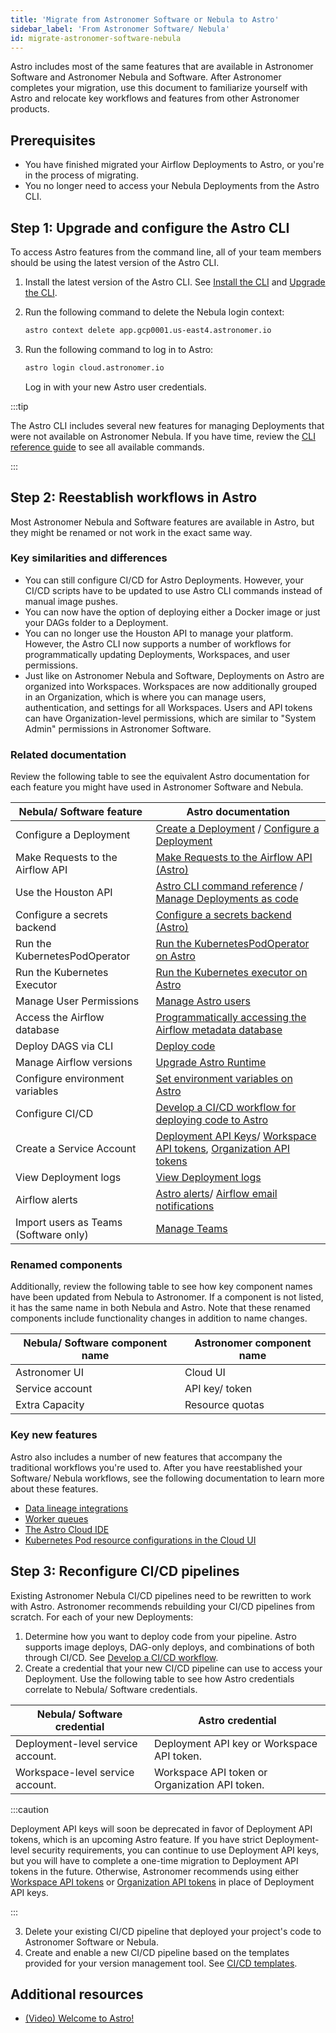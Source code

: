 ```yaml
---
title: 'Migrate from Astronomer Software or Nebula to Astro'
sidebar_label: 'From Astronomer Software/ Nebula'
id: migrate-astronomer-software-nebula
---
```


Astro includes most of the same features that are available in Astronomer Software and Astronomer Nebula and Software. After Astronomer completes your migration, use this document to familiarize yourself with Astro and relocate key workflows and features from other Astronomer products. 

## Prerequisites 

- You have finished migrated your Airflow Deployments to Astro, or you're in the process of migrating. 
- You no longer need to access your Nebula Deployments from the Astro CLI.

## Step 1: Upgrade and configure the Astro CLI

To access Astro features from the command line, all of your team members should be using the latest version of the Astro CLI.

1. Install the latest version of the Astro CLI. See [Install the CLI](https://docs.astronomer.io/astro/cli/install-cli#install-the-cli) and [Upgrade the CLI](https://docs.astronomer.io/astro/cli/install-cli#install-the-cli).
   
2. Run the following command to delete the Nebula login context:

    ```sh
    astro context delete app.gcp0001.us-east4.astronomer.io
    ```

3. Run the following command to log in to Astro:
   
    ```sh
    astro login cloud.astronomer.io
    ```

    Log in with your new Astro user credentials. 

:::tip

The Astro CLI includes several new features for managing Deployments that were not available on Astronomer Nebula. If you have time, review the [CLI reference guide](https://docs.astronomer.io/astro/cli/reference) to see all available commands.

:::

## Step 2: Reestablish workflows in Astro

Most Astronomer Nebula and Software features are available in Astro, but they might be renamed or not work in the exact same way. 

### Key similarities and differences

- You can still configure CI/CD for Astro Deployments. However, your CI/CD scripts have to be updated to use Astro CLI commands instead of manual image pushes.
- You can now have the option of deploying either a Docker image or just your DAGs folder to a Deployment. 
- You can no longer use the Houston API to manage your platform. However, the Astro CLI now supports a number of workflows for programmatically updating Deployments, Workspaces, and user permissions. 
- Just like on Astronomer Nebula and Software, Deployments on Astro are organized into Workspaces. Workspaces are now additionally grouped in an Organization, which is where you can manage users, authentication, and settings for all Workspaces. Users and API tokens can have Organization-level permissions, which are similar to "System Admin" permissions in Astronomer Software. 

### Related documentation

Review the following table to see the equivalent Astro documentation for each feature you might have used in Astronomer Software and Nebula. 

| Nebula/ Software feature                   | Astro documentation                                                                                                                                                                                                                  |
| ------------------------------------- | ------------------------------------------------------------------------------------------------------------------------------------------------------------------------------------------------------------------------------------ |
| Configure a Deployment                | [Create a Deployment](https://docs.astronomer.io/astro/create-deployment) / [Configure a Deployment](https://docs.astronomer.io/astro/configure-deployment-resources)                                                                |
| Make Requests to the Airflow API      | [Make Requests to the Airflow API (Astro)](https://docs.astronomer.io/astro/airflow-api)                                                                                                                                             |
| Use the Houston API                   | [Astro CLI command reference](https://docs.astronomer.io/astro/cli/reference) /  [Manage Deployments as code](https://docs.astronomer.io/astro/manage-deployments-as-code)                                                           |
| Configure a secrets backend           | [Configure a secrets backend  (Astro)](https://docs.astronomer.io/astro/secrets-backend)                                                                                                                                             |
| Run the KubernetesPodOperator         | [Run the KubernetesPodOperator on Astro](https://docs.astronomer.io/astro/kubernetespodoperator)                                                                                                                                     |
| Run the Kubernetes Executor           | [Run the Kubernetes executor on Astro](https://docs.astronomer.io/astro/kubernetes-executor)                                                                                                                                         |
| Manage User Permissions               | [Manage Astro users](https://docs.astronomer.io/astro/add-user)                                                                                                                                                                      |
| Access the Airflow database           | [Programmatically accessing the Airflow metadata database](https://docs.astronomer.io/learn/airflow-database)                                                                                                                        |
| Deploy DAGS via CLI                   | [Deploy code](https://docs.astronomer.io/astro/deploy-code)                                                                                                                                                                          |
| Manage Airflow versions               | [Upgrade Astro Runtime](https://docs.astronomer.io/astro/upgrade-runtime)                                                                                                                                                            |
| Configure environment variables       | [Set environment variables on Astro](https://docs.astronomer.io/astro/environment-variables)                                                                                                                                         |
| Configure CI/CD                       | [Develop a CI/CD workflow for deploying code to Astro](https://docs.astronomer.io/astro/set-up-ci-cd)                                                                                                                                |
| Create a Service Account              | [Deployment API Keys](https://docs.astronomer.io/astro/api-keys)/ [Workspace API tokens](https://docs.astronomer.io/astro/workspace-api-tokens), [Organization API tokens](https://docs.astronomer.io/astro/organization-api-tokens) |
| View Deployment logs                  | [View Deployment logs](https://docs.astronomer.io/astro/view-logs)                                                                                                                                                                   |
| Airflow alerts                        | [Astro alerts](https://docs.astronomer.io/astro/alerts)/ [Airflow email notifications](https://docs.astronomer.io/astro/airflow-email-notifications)                                                                                 |
| Import users as Teams (Software only) | [Manage Teams](https://docs.astronomer.io/astro/manage-teams)                                                                                                                                                                        |

### Renamed components

Additionally, review the following table to see how key component names have been updated from Nebula to Astronomer. If a component is not listed, it has the same name in both Nebula and Astro. Note that these renamed components include functionality changes in addition to name changes.

| Nebula/ Software component name | Astronomer component name |
| ------------------------------- | ------------------------- |
| Astronomer UI                   | Cloud UI                  |
| Service account                 | API key/ token            |
| Extra Capacity                  | Resource quotas           |

### Key new features

Astro also includes a number of new features that accompany the traditional workflows you're used to. After you have reestablished your Software/ Nebula workflows, see the following documentation to learn more about these features.

- [Data lineage integrations](https://docs.astronomer.io/astro/data-lineage)
- [Worker queues](https://docs.astronomer.io/astro/configure-worker-queues)
- [The Astro Cloud IDE](https://docs.astronomer.io/astro/cloud-ide)
- [Kubernetes Pod resource configurations in the Cloud UI](https://docs.astronomer.io/astro/configure-deployment-resources#configure-kubernetes-pod-resources)

## Step 3: Reconfigure CI/CD pipelines 

Existing Astronomer Nebula CI/CD pipelines need to be rewritten to work with Astro. Astronomer recommends rebuilding your CI/CD pipelines from scratch. For each of your new Deployments:

1. Determine how you want to deploy code from your pipeline. Astro supports image deploys, DAG-only deploys, and combinations of both through CI/CD. See [Develop a CI/CD workflow](https://docs.astronomer.io/astro/set-up-ci-cd).
2. Create a credential that your new CI/CD pipeline can use to access your Deployment. Use the following table to see how Astro credentials correlate to Nebula/ Software credentials.

  | Nebula/ Software credential       | Astro credential                               |
  | --------------------------------- | ---------------------------------------------- |
  | Deployment-level service account. | Deployment API key or Workspace API token.     |
  | Workspace-level service account.  | Workspace API token or Organization API token. |

  :::caution
  
  Deployment API keys will soon be deprecated in favor of Deployment API tokens, which is an upcoming Astro feature. If you have strict Deployment-level security requirements, you can continue to use Deployment API keys, but you will have to complete a one-time migration to Deployment API tokens in the future. Otherwise, Astronomer recommends using either [Workspace API tokens](workspace-api-tokens.md) or [Organization API tokens](organization-api-tokens.md) in place of Deployment API keys.
  
  :::

3. Delete your existing CI/CD pipeline that deployed your project's code to Astronomer Software or Nebula.
4. Create and enable a new CI/CD pipeline based on the templates provided for your version management tool. See [CI/CD templates](https://docs.astronomer.io/astro/ci-cd-templates/template-overview).

## Additional resources

- [(Video) Welcome to Astro!](https://www.youtube.com/watch?v=l48yg1ELARg)